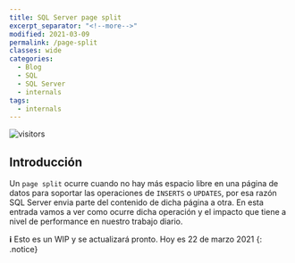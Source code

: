 ```yaml
---
title: SQL Server page split
excerpt_separator: "<!--more-->"
modified: 2021-03-09
permalink: /page-split
classes: wide
categories:
  - Blog
  - SQL
  - SQL Server
  - internals
tags:
  - internals
---
```


![visitors](https://visitor-badge.glitch.me/badge?page_id=includewareok.blog.2021-03-09-page-split")

## Introducción
Un `page split` ocurre cuando no hay más espacio libre en una página de datos para soportar las operaciones de `INSERTS` o `UPDATES`, por esa razón SQL Server envia parte del contenido de dicha página a otra. En esta entrada vamos a ver como ocurre dicha operación y el impacto que tiene a nivel de performance en nuestro trabajo diario. 
<!--more-->

**:information_source:** 
Esto es un WIP y se actualizará pronto. Hoy es 22 de marzo 2021
{: .notice}